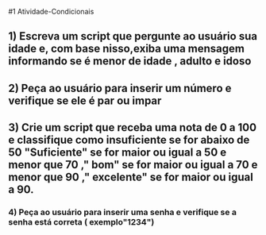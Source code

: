 #1 Atividade-Condicionais

##  1) Escreva um script que pergunte ao usuário sua idade e, com base nisso,exiba uma mensagem informando se é menor de idade , adulto e idoso 

## 2) Peça ao usuário para inserir um número  e verifique  se ele é par ou impar

## 3) Crie um script que receba uma nota de 0 a 100 e classifique como insuficiente se for abaixo de 50 "Suficiente" se for maior ou igual a 50 e menor que 70 ," bom" se for maior ou igual  a 70 e menor que 90 ," excelente" se for maior ou igual a 90.

### 4) Peça ao usuário para inserir uma senha e verifique se a senha está correta ( exemplo"1234")

